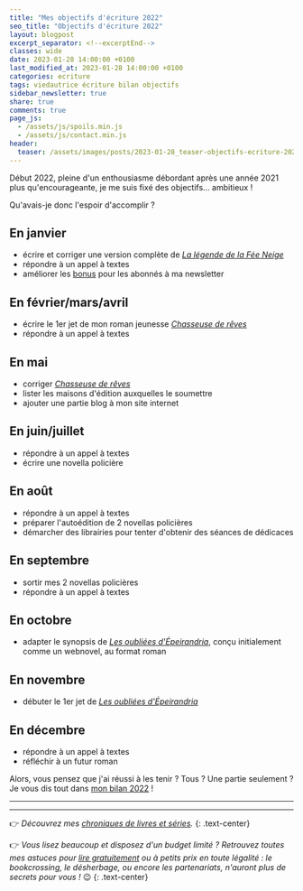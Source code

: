```yaml
---
title: "Mes objectifs d'écriture 2022"
seo_title: "Objectifs d'écriture 2022"
layout: blogpost
excerpt_separator: <!--excerptEnd-->
classes: wide
date: 2023-01-28 14:00:00 +0100
last_modified_at: 2023-01-28 14:00:00 +0100
categories: ecriture
tags: viedautrice écriture bilan objectifs
sidebar_newsletter: true
share: true
comments: true
page_js:
  - /assets/js/spoils.min.js
  - /assets/js/contact.min.js
header:
  teaser: /assets/images/posts/2023-01-28_teaser-objectifs-ecriture-2022.webp
---
```


Début 2022, pleine d'un enthousiasme débordant après une année 2021 plus qu'encourageante, je me suis fixé des objectifs&hellip; ambitieux&nbsp;!
<!--excerptEnd-->

Qu'avais-je donc l'espoir d'accomplir&nbsp;?

## En janvier

* écrire et corriger une version complète de [*La légende de la Fée Neige*](/bonus)
* répondre à un appel à textes
* améliorer les [bonus](/bonus) pour les abonnés à ma newsletter


## En février/mars/avril

* écrire le 1er jet de mon roman jeunesse [*Chasseuse de rêves*](/publications/projets-en-cours/#chasseuse-de-rêves)
* répondre à un appel à textes


## En mai

* corriger [*Chasseuse de rêves*](/publications/projets-en-cours/#chasseuse-de-rêves)
* lister les maisons d'édition auxquelles le soumettre
* ajouter une partie blog à mon site internet


## En juin/juillet

* répondre à un appel à textes
* écrire une novella policière


## En août

* répondre à un appel à textes
* préparer l'autoédition de 2 novellas policières
* démarcher des librairies pour tenter d'obtenir des séances de dédicaces


## En septembre

* sortir mes 2 novellas policières
* répondre à un appel à textes


## En octobre

* adapter le synopsis de [*Les oubliées d'Épeirandria*](/publications/projets-en-cours/#les-oubliées-depeirandria), conçu initialement comme un webnovel, au format roman


## En novembre

* débuter le 1er jet de [*Les oubliées d'Épeirandria*](/publications/projets-en-cours/#les-oubliées-depeirandria)


## En décembre

* répondre à un appel à textes
* réfléchir à un futur roman


Alors, vous pensez que j'ai réussi à les tenir&nbsp;? Tous&nbsp;? Une partie seulement&nbsp;? Je vous dis tout dans [mon bilan 2022](/ecriture/2023/01/28/bilan-écriture-2022.html)&nbsp;!

---
---
👉 *Découvrez mes [chroniques de livres et séries](/blog/tags#chronique).*
{: .text-center}

👉 *Vous lisez beaucoup et disposez d'un budget limité&nbsp;? Retrouvez toutes mes astuces pour [lire gratuitement](/lecture/2022/08/22/lire-gratuitement.html) ou à petits prix en toute légalité&nbsp;: le bookcrossing, le désherbage, ou encore les partenariats, n'auront plus de secrets pour vous&nbsp;!* 😉
{: .text-center}